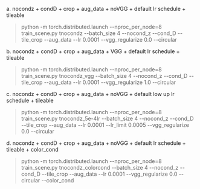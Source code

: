 
a. nocondz + condD + crop + aug_data + noVGG + default lr schedule + tileable

>python -m torch.distributed.launch --nproc_per_node=8 train_scene.py tnocondz --batch_size 4 --nocond_z --cond_D --tile_crop --aug_data --lr 0.0001 --vgg_regularize 0.0 --circular

b. nocondz + condD + crop + aug_data + VGG + default lr schedule + tileable

>python -m torch.distributed.launch --nproc_per_node=8 train_scene.py tnocondz_vgg --batch_size 4 --nocond_z --cond_D --tile_crop --aug_data --lr 0.0001 --vgg_regularize 1.0 --circular

c. nocondz + condD + crop + aug_data + noVGG + default low up lr schedule + tileable

>python -m torch.distributed.launch --nproc_per_node=8 train_scene.py tnocondz_5e-4lr --batch_size 4 --nocond_z --cond_D --tile_crop --aug_data --lr 0.0001 --lr_limit 0.0005 --vgg_regularize 0.0 --circular

d. nocondz + condD + crop + aug_data + noVGG + default lr schedule + tileable + color_cond

>python -m torch.distributed.launch --nproc_per_node=8 train_scene.py tnocondz_colorcond --batch_size 4 --nocond_z --cond_D --tile_crop --aug_data --lr 0.0001 --vgg_regularize 0.0 --circular --color_cond
